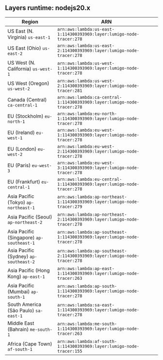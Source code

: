 Layers runtime: nodejs20.x
----
| Region | ARN |
| --- | --- |
|US East (N. Virginia)  `us-east-1`|`arn:aws:lambda:us-east-1:114300393969:layer:lumigo-node-tracer:278`|
|US East (Ohio)  `us-east-2`|`arn:aws:lambda:us-east-2:114300393969:layer:lumigo-node-tracer:278`|
|US West (N. California)  `us-west-1`|`arn:aws:lambda:us-west-1:114300393969:layer:lumigo-node-tracer:278`|
|US West (Oregon)  `us-west-2`|`arn:aws:lambda:us-west-2:114300393969:layer:lumigo-node-tracer:281`|
|Canada (Central)  `ca-central-1`|`arn:aws:lambda:ca-central-1:114300393969:layer:lumigo-node-tracer:278`|
|EU (Stockholm)  `eu-north-1`|`arn:aws:lambda:eu-north-1:114300393969:layer:lumigo-node-tracer:278`|
|EU (Ireland)  `eu-west-1`|`arn:aws:lambda:eu-west-1:114300393969:layer:lumigo-node-tracer:278`|
|EU (London)  `eu-west-2`|`arn:aws:lambda:eu-west-2:114300393969:layer:lumigo-node-tracer:278`|
|EU (Paris)  `eu-west-3`|`arn:aws:lambda:eu-west-3:114300393969:layer:lumigo-node-tracer:278`|
|EU (Frankfurt)  `eu-central-1`|`arn:aws:lambda:eu-central-1:114300393969:layer:lumigo-node-tracer:278`|
|Asia Pacific (Tokyo)  `ap-northeast-1`|`arn:aws:lambda:ap-northeast-1:114300393969:layer:lumigo-node-tracer:279`|
|Asia Pacific (Seoul)  `ap-northeast-2`|`arn:aws:lambda:ap-northeast-2:114300393969:layer:lumigo-node-tracer:278`|
|Asia Pacific (Singapore)  `ap-southeast-1`|`arn:aws:lambda:ap-southeast-1:114300393969:layer:lumigo-node-tracer:278`|
|Asia Pacific (Sydney)  `ap-southeast-2`|`arn:aws:lambda:ap-southeast-2:114300393969:layer:lumigo-node-tracer:278`|
|Asia Pacific (Hong Kong)  `ap-east-1`|`arn:aws:lambda:ap-east-1:114300393969:layer:lumigo-node-tracer:263`|
|Asia Pacific (Mumbai)  `ap-south-1`|`arn:aws:lambda:ap-south-1:114300393969:layer:lumigo-node-tracer:278`|
|South America (São Paulo)  `sa-east-1`|`arn:aws:lambda:sa-east-1:114300393969:layer:lumigo-node-tracer:278`|
|Middle East (Bahrain)  `me-south-1`|`arn:aws:lambda:me-south-1:114300393969:layer:lumigo-node-tracer:263`|
|Africa (Cape Town)  `af-south-1`|`arn:aws:lambda:af-south-1:114300393969:layer:lumigo-node-tracer:155`|
